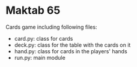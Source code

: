 # Maktab 65
Cards game including following files:
- card.py: class for cards
- deck.py: class for the table with the cards on it
- hand.py: class for cards in the players' hands
- run.py: main module
